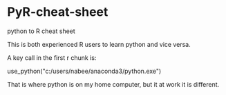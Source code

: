 # PyR-cheat-sheet

python to R cheat sheet

This is both experienced R users to learn python and vice versa. 

A key call in the first r chunk is:

use_python("c:/users/nabee/anaconda3/python.exe")

That is where python is on my home computer, but it at work it is different.


